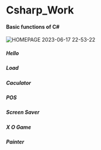 # Csharp_Work
#### Basic functions of C#
![HOMEPAGE 2023-06-17 22-53-22](https://github.com/JingHsu1997/Csharp_Work/assets/134953373/933977e0-61a5-4dc4-aa1b-92f3e74e5050)


##### Hello

##### Load

##### Caculator

##### POS

##### Screen Saver

##### X O Game

##### Painter

